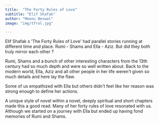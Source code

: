 ```yaml
---
title:  "The Forty Rules of Love"
subtitle: "Elif Shafak"
author: "Meenu Beswal"
image: "img/tfrol.jpg"

---
```


Elif Shafak s 'The Forty Rules of Love' had parallel stories running at different time and place. Rumi - Shams and Ella - Aziz. But did they both truly mirror each other ?

Rumi, Shams and a bunch of other interesting characters from the 13th century had so much depth and were so well written  about. Back to the modern world, Ella, Aziz and all other people in her life weren't given so much details and here lay the flaw. 

Some of us empathized with Ella but others didn't feel like her reason was strong enough to define her actions. 

A unique style of novel within a novel, deeply spiritual and short chapters made this a good read. Many of her forty rules of love resonated with us. Although we started on a journey with Ella but ended up having fond memories of Rumi and Shams.

